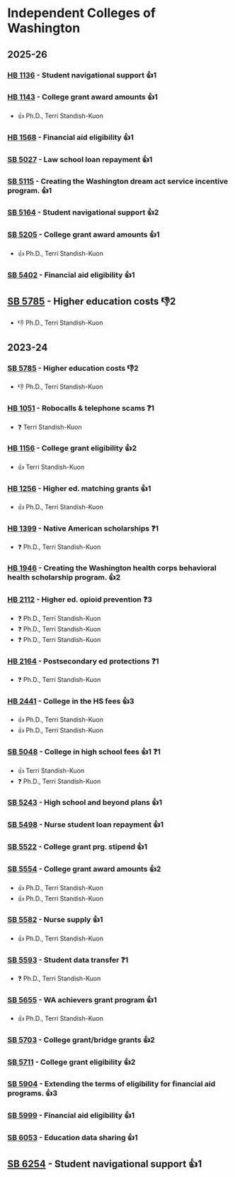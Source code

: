 # Independent Colleges of Washington
## 2025-26

### [HB 1136](/bill/2025-26/hb/1136/) - Student navigational support 👍1  

### [HB 1143](/bill/2025-26/hb/1143/) - College grant award amounts 👍1  
* 👍 Ph.D., Terri Standish-Kuon

### [HB 1568](/bill/2025-26/hb/1568/) - Financial aid eligibility 👍1  

### [SB 5027](/bill/2025-26/sb/5027/) - Law school loan repayment 👍1  

### [SB 5115](/bill/2025-26/sb/5115/) - Creating the Washington dream act service incentive program. 👍1  

### [SB 5164](/bill/2025-26/sb/5164/) - Student navigational support 👍2  

### [SB 5205](/bill/2025-26/sb/5205/) - College grant award amounts 👍1  
* 👍 Ph.D., Terri Standish-Kuon

### [SB 5402](/bill/2025-26/sb/5402/) - Financial aid eligibility 👍1  

## [SB 5785](/bill/2025-26/sb/5785/) - Higher education costs  👎2 
* 👎 Ph.D., Terri Standish-Kuon

## 2023-24

### [SB 5785](/bill/2023-24/sb/5785/) - Higher education costs  👎2 
* 👎 Ph.D., Terri Standish-Kuon

### [HB 1051](/bill/2023-24/hb/1051/) - Robocalls & telephone scams   ❓1
* ❓ Terri Standish-Kuon

### [HB 1156](/bill/2023-24/hb/1156/) - College grant eligibility 👍2  
* 👍 Terri Standish-Kuon

### [HB 1256](/bill/2023-24/hb/1256/) - Higher ed. matching grants 👍1  
* 👍 Ph.D., Terri Standish-Kuon

### [HB 1399](/bill/2023-24/hb/1399/) - Native American scholarships   ❓1
* ❓ Ph.D., Terri Standish-Kuon

### [HB 1946](/bill/2023-24/hb/1946/) - Creating the Washington health corps behavioral health scholarship program. 👍2  

### [HB 2112](/bill/2023-24/hb/2112/) - Higher ed. opioid prevention   ❓3
* ❓ Ph.D., Terri Standish-Kuon
* ❓ Ph.D., Terri Standish-Kuon
* ❓ Ph.D., Terri Standish-Kuon

### [HB 2164](/bill/2023-24/hb/2164/) - Postsecondary ed protections   ❓1
* ❓ Ph.D., Terri Standish-Kuon

### [HB 2441](/bill/2023-24/hb/2441/) - College in the HS fees 👍3  
* 👍 Ph.D., Terri Standish-Kuon
* 👍 Ph.D., Terri Standish-Kuon

### [SB 5048](/bill/2023-24/sb/5048/) - College in high school fees 👍1  ❓1
* 👍 Terri Standish-Kuon
* ❓ Ph.D., Terri Standish-Kuon

### [SB 5243](/bill/2023-24/sb/5243/) - High school and beyond plans 👍1  

### [SB 5498](/bill/2023-24/sb/5498/) - Nurse student loan repayment 👍1  

### [SB 5522](/bill/2023-24/sb/5522/) - College grant prg. stipend 👍1  

### [SB 5554](/bill/2023-24/sb/5554/) - College grant award amounts 👍2  
* 👍 Ph.D., Terri Standish-Kuon
* 👍 Ph.D., Terri Standish-Kuon

### [SB 5582](/bill/2023-24/sb/5582/) - Nurse supply 👍1  
* 👍 Ph.D., Terri Standish-Kuon

### [SB 5593](/bill/2023-24/sb/5593/) - Student data transfer   ❓1
* ❓ Ph.D., Terri Standish-Kuon

### [SB 5655](/bill/2023-24/sb/5655/) - WA achievers grant program 👍1  
* 👍 Ph.D., Terri Standish-Kuon

### [SB 5703](/bill/2023-24/sb/5703/) - College grant/bridge grants 👍2  

### [SB 5711](/bill/2023-24/sb/5711/) - College grant eligibility 👍2  

### [SB 5904](/bill/2023-24/sb/5904/) - Extending the terms of eligibility for financial aid programs. 👍3  

### [SB 5999](/bill/2023-24/sb/5999/) - Financial aid eligibility 👍1  

### [SB 6053](/bill/2023-24/sb/6053/) - Education data sharing 👍1  

## [SB 6254](/bill/2023-24/sb/6254/) - Student navigational support 👍1  
